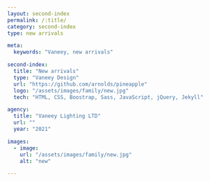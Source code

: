 ```yaml
---
layout: second-index
permalink: /:title/
category: second-index
type: new arrivals

meta:
  keywords: "Vaneey, new arrivals"

second-index:
  title: "New arrivals"
  type: "Vaneey Design"
  url: "https://github.com/arnolds/pineapple"
  logo: "/assets/images/family/new.jpg"
  tech: "HTML, CSS, Boostrap, Sass, JavaScript, jQuery, Jekyll"

agency:
  title: "Vaneey Lighting LTD"
  url: ""
  year: "2021"

images:
  - image:
    url: "/assets/images/family/new.jpg"
    alt: "new"

---
```

